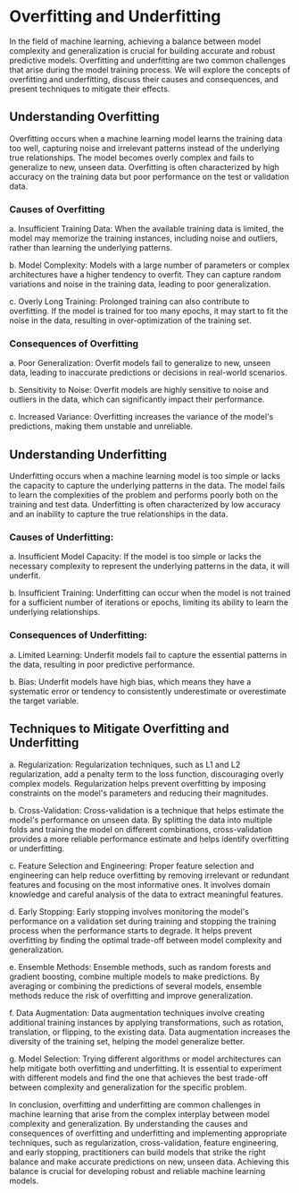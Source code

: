 # Overfitting and Underfitting

In the field of machine learning, achieving a balance between model complexity and generalization is crucial for building accurate and robust predictive models. Overfitting and underfitting are two common challenges that arise during the model training process. We will explore the concepts of overfitting and underfitting, discuss their causes and consequences, and present techniques to mitigate their effects.

## Understanding Overfitting

Overfitting occurs when a machine learning model learns the training data too well, capturing noise and irrelevant patterns instead of the underlying true relationships. The model becomes overly complex and fails to generalize to new, unseen data. Overfitting is often characterized by high accuracy on the training data but poor performance on the test or validation data.

### Causes of Overfitting

a. Insufficient Training Data: When the available training data is limited, the model may memorize the training instances, including noise and outliers, rather than learning the underlying patterns.

b. Model Complexity: Models with a large number of parameters or complex architectures have a higher tendency to overfit. They can capture random variations and noise in the training data, leading to poor generalization.

c. Overly Long Training: Prolonged training can also contribute to overfitting. If the model is trained for too many epochs, it may start to fit the noise in the data, resulting in over-optimization of the training set.

### Consequences of Overfitting

a. Poor Generalization: Overfit models fail to generalize to new, unseen data, leading to inaccurate predictions or decisions in real-world scenarios.

b. Sensitivity to Noise: Overfit models are highly sensitive to noise and outliers in the data, which can significantly impact their performance.

c. Increased Variance: Overfitting increases the variance of the model's predictions, making them unstable and unreliable.

## Understanding Underfitting

Underfitting occurs when a machine learning model is too simple or lacks the capacity to capture the underlying patterns in the data. The model fails to learn the complexities of the problem and performs poorly both on the training and test data. Underfitting is often characterized by low accuracy and an inability to capture the true relationships in the data.

### Causes of Underfitting:

a. Insufficient Model Capacity: If the model is too simple or lacks the necessary complexity to represent the underlying patterns in the data, it will underfit.

b. Insufficient Training: Underfitting can occur when the model is not trained for a sufficient number of iterations or epochs, limiting its ability to learn the underlying relationships.

### Consequences of Underfitting:

a. Limited Learning: Underfit models fail to capture the essential patterns in the data, resulting in poor predictive performance.

b. Bias: Underfit models have high bias, which means they have a systematic error or tendency to consistently underestimate or overestimate the target variable.

## Techniques to Mitigate Overfitting and Underfitting

a. Regularization: Regularization techniques, such as L1 and L2 regularization, add a penalty term to the loss function, discouraging overly complex models. Regularization helps prevent overfitting by imposing constraints on the model's parameters and reducing their magnitudes.

b. Cross-Validation: Cross-validation is a technique that helps estimate the model's performance on unseen data. By splitting the data into multiple folds and training the model on different combinations, cross-validation provides a more reliable performance estimate and helps identify overfitting or underfitting.

c. Feature Selection and Engineering: Proper feature selection and engineering can help reduce overfitting by removing irrelevant or redundant features and focusing on the most informative ones. It involves domain knowledge and careful analysis of the data to extract meaningful features.

d. Early Stopping: Early stopping involves monitoring the model's performance on a validation set during training and stopping the training process when the performance starts to degrade. It helps prevent overfitting by finding the optimal trade-off between model complexity and generalization.

e. Ensemble Methods: Ensemble methods, such as random forests and gradient boosting, combine multiple models to make predictions. By averaging or combining the predictions of several models, ensemble methods reduce the risk of overfitting and improve generalization.

f. Data Augmentation: Data augmentation techniques involve creating additional training instances by applying transformations, such as rotation, translation, or flipping, to the existing data. Data augmentation increases the diversity of the training set, helping the model generalize better.

g. Model Selection: Trying different algorithms or model architectures can help mitigate both overfitting and underfitting. It is essential to experiment with different models and find the one that achieves the best trade-off between complexity and generalization for the specific problem.

In conclusion, overfitting and underfitting are common challenges in machine learning that arise from the complex interplay between model complexity and generalization. By understanding the causes and consequences of overfitting and underfitting and implementing appropriate techniques, such as regularization, cross-validation, feature engineering, and early stopping, practitioners can build models that strike the right balance and make accurate predictions on new, unseen data. Achieving this balance is crucial for developing robust and reliable machine learning models.